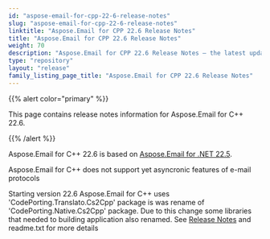 ```yaml
---
id: "aspose-email-for-cpp-22-6-release-notes"
slug: "aspose-email-for-cpp-22-6-release-notes"
linktitle: "Aspose.Email for CPP 22.6 Release Notes"
title: "Aspose.Email for CPP 22.6 Release Notes"
weight: 70
description: "Aspose.Email for CPP 22.6 Release Notes – the latest updates and fixes."
type: "repository"
layout: "release"
family_listing_page_title: "Aspose.Email for CPP 22.6 Release Notes"
---
```


{{% alert color="primary" %}}

This page contains release notes information for Aspose.Email for C++ 22.6.

{{% /alert %}}

Aspose.Email for C++ 22.6 is based on [Aspose.Email for .NET 22.5](/email/net/release-notes/2022/aspose-email-for-net-22-5-release-notes/).

Aspose.Email for C++ does not support yet asyncronic features of e-mail protocols

Starting version 22.6 Aspose.Email for C++ uses 'CodePorting.Translato.Cs2Cpp' package is was rename of 'CodePorting.Native.Cs2Cpp' package. Due to this change some libraries that needed to building application also renamed.
See [Release Notes](https://docs.codeporting.com/translator/cs2cpp/release-notes/2022/codeporting-translator-cs2cpp-22-6/) and readme.txt for more details
